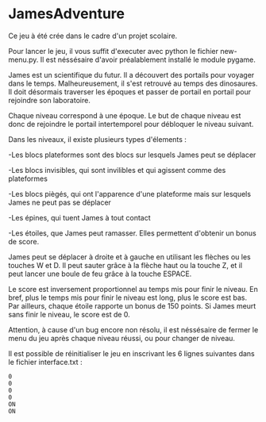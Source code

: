 # JamesAdventure

Ce jeu à été crée dans le cadre d'un projet scolaire.

Pour lancer le jeu, il vous suffit d'executer avec python le fichier new-menu.py. Il est néssésaire d'avoir préalablement installé le module pygame.

James est un scientifique du futur. Il a découvert des portails pour voyager dans le temps. Malheureusement, il s'est retrouvé au temps des dinosaures. Il doit désormais traverser les époques et passer de portail en portail pour rejoindre son laboratoire.

Chaque niveau correspond à une époque. Le but de chaque niveau est donc de rejoindre le portail intertemporel pour débloquer le niveau suivant.

Dans les niveaux, il existe plusieurs types d'élements :

-Les blocs plateformes sont des blocs sur lesquels James peut se déplacer

-Les blocs invisibles, qui sont invilibles et qui agissent comme des plateformes

-Les blocs piègés, qui ont l'apparence d'une plateforme mais sur lesquels James ne peut pas se déplacer

-Les épines, qui tuent James à tout contact

-Les étoiles, que James peut ramasser. Elles permettent d'obtenir un bonus de score.

James peut se déplacer à droite et à gauche en utilisant les flèches ou les touches W et D. Il peut sauter grâce à la flèche haut ou la touche Z, et il peut lancer une boule de feu grâce à la touche ESPACE.

Le score est inversement proportionnel au temps mis pour finir le niveau. En bref, plus le temps mis pour finir le niveau est long, plus le score est bas. Par ailleurs, chaque étoile rapporte un bonus de 150 points. Si James meurt sans finir le niveau, le score est de 0.

Attention, à cause d'un bug encore non résolu, il est néssésaire de fermer le menu du jeu après chaque niveau réussi, ou pour changer de niveau.

Il est possible de réinitialiser le jeu en inscrivant les 6 lignes suivantes dans le fichier interface.txt :

```
0
0
0
0
ON
ON
```
